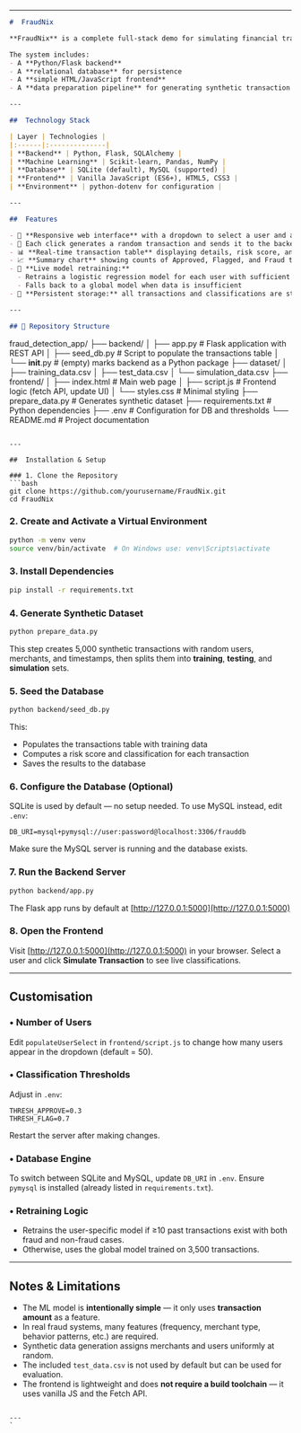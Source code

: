 
---

```markdown
#  FraudNix

**FraudNix** is a complete full-stack demo for simulating financial transactions and classifying them as **Approved**, **Flagged**, or **Fraudulent** using a live-trained machine learning model.  

The system includes:
- A **Python/Flask backend**
- A **relational database** for persistence
- A **simple HTML/JavaScript frontend**
- A **data preparation pipeline** for generating synthetic transaction data

---

##  Technology Stack

| Layer | Technologies |
|:------|:--------------|
| **Backend** | Python, Flask, SQLAlchemy |
| **Machine Learning** | Scikit-learn, Pandas, NumPy |
| **Database** | SQLite (default), MySQL (supported) |
| **Frontend** | Vanilla JavaScript (ES6+), HTML5, CSS3 |
| **Environment** | python-dotenv for configuration |

---

##  Features

- 📱 **Responsive web interface** with a dropdown to select a user and a **"Simulate Transaction"** button  
- 🔁 Each click generates a random transaction and sends it to the backend for classification  
- 📊 **Real-time transaction table** displaying details, risk score, and classification  
- 📈 **Summary chart** showing counts of Approved, Flagged, and Fraud transactions per user  
- 🧮 **Live model retraining:**  
  - Retrains a logistic regression model for each user with sufficient transaction history  
  - Falls back to a global model when data is insufficient  
- 💾 **Persistent storage:** all transactions and classifications are stored in a relational database  

---

## 📂 Repository Structure

```

fraud_detection_app/
├── backend/
│   ├── app.py         # Flask application with REST API
│   ├── seed_db.py     # Script to populate the transactions table
│   └── **init**.py    # (empty) marks backend as a Python package
├── dataset/
│   ├── training_data.csv
│   ├── test_data.csv
│   └── simulation_data.csv
├── frontend/
│   ├── index.html     # Main web page
│   ├── script.js      # Frontend logic (fetch API, update UI)
│   └── styles.css     # Minimal styling
├── prepare_data.py     # Generates synthetic dataset
├── requirements.txt    # Python dependencies
├── .env                # Configuration for DB and thresholds
└── README.md           # Project documentation

````

---

##  Installation & Setup

### 1. Clone the Repository
```bash
git clone https://github.com/yourusername/FraudNix.git
cd FraudNix
````

### 2. Create and Activate a Virtual Environment

```bash
python -m venv venv
source venv/bin/activate  # On Windows use: venv\Scripts\activate
```

### 3. Install Dependencies

```bash
pip install -r requirements.txt
```

### 4. Generate Synthetic Dataset

```bash
python prepare_data.py
```

This step creates 5,000 synthetic transactions with random users, merchants, and timestamps, then splits them into **training**, **testing**, and **simulation** sets.

### 5. Seed the Database

```bash
python backend/seed_db.py
```

This:

* Populates the transactions table with training data
* Computes a risk score and classification for each transaction
* Saves the results to the database

### 6. Configure the Database (Optional)

SQLite is used by default — no setup needed.
To use MySQL instead, edit `.env`:

```env
DB_URI=mysql+pymysql://user:password@localhost:3306/frauddb
```

Make sure the MySQL server is running and the database exists.

### 7. Run the Backend Server

```bash
python backend/app.py
```

The Flask app runs by default at [http://127.0.0.1:5000](http://127.0.0.1:5000)

### 8. Open the Frontend

Visit [http://127.0.0.1:5000](http://127.0.0.1:5000) in your browser.
Select a user and click **Simulate Transaction** to see live classifications.

---

##  Customisation

### • Number of Users

Edit `populateUserSelect` in `frontend/script.js` to change how many users appear in the dropdown (default = 50).

### • Classification Thresholds

Adjust in `.env`:

```env
THRESH_APPROVE=0.3
THRESH_FLAG=0.7
```

Restart the server after making changes.

### • Database Engine

To switch between SQLite and MySQL, update `DB_URI` in `.env`.
Ensure `pymysql` is installed (already listed in `requirements.txt`).

### • Retraining Logic

* Retrains the user-specific model if ≥10 past transactions exist with both fraud and non-fraud cases.
* Otherwise, uses the global model trained on 3,500 transactions.

---

##  Notes & Limitations

* The ML model is **intentionally simple** — it only uses **transaction amount** as a feature.
* In real fraud systems, many features (frequency, merchant type, behavior patterns, etc.) are required.
* Synthetic data generation assigns merchants and users uniformly at random.
* The included `test_data.csv` is not used by default but can be used for evaluation.
* The frontend is lightweight and does **not require a build toolchain** — it uses vanilla JS and the Fetch API.


```

---
`
